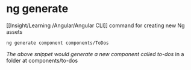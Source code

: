 # ng generate

[[Insight/Learning /Angular/Angular CLI]] command for creating new Ng assets

`ng generate component components/ToDos`

*The above snippet would generate a new component called to-dos* in a folder at components/to-dos

